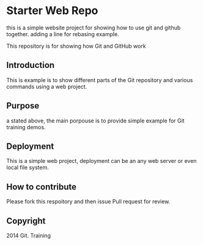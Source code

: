# Starter Web Repo

this is a simple website project for showing how to use git and github together. adding a line for rebasing example.

This repository is for showing how Git and GitHub work

## Introduction

This is example is to show different parts of the Git repository and various commands using a web project.

## Purpose
a stated above, the main porpouse is to provide simple example for Git training demos.

## Deployment

This is a simple web project, deployment can be an any web server or even local file system.

## How to contribute
Please fork this respoitory and then issue Pull request for review.

## Copyright

2014 Git. Training